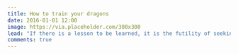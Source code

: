 ```yaml
---
title: How to train your dragons
date: 2016-01-01 12:00
image: https://via.placeholder.com/300x300
lead: "If there is a lesson to be learned, it is the futility of seeking fulfillment in outer space. We need to judge ourselfs by who we are, not by where we go."
comments: true
---
```

